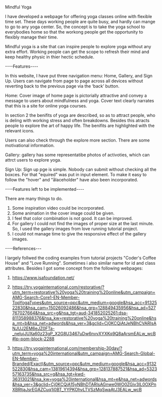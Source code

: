 Mindful Yoga

I have developed a webpage for offering yoga classes online with flexible time set. These days working people are quite busy, and hardly can mange to go to any yoga center. So, the concept is to take the yoga school to everybodies home so that the workong people get the opportunity to  flexibly manage their time. 

Mindful yoga is a site that can inspire people to explore yoga without any extra effort. Working people can get the scope to refresh their mind and keep healthy physic in thier hectic schedule. 

----Features----

In this website, I have put three navigation menu: Home, Gallery, and Sign Up. Users can navigate from page to page across all devices without reverting back to the previous page via the ‘back’ button.

Home: Cover image of home page is pictorially attractive and convey a message to users about mindfulness and yoga. Cover text clearly narrates that this is a site for online yoga courses.

In section 2 the benifits of yoga are described, so as to attract people, who is deling with working stress and often breakdowns. Besides this atracts people to explore the art of happy life.
The benifits are highlighted with the relevant icons.

Users can also check through the explore more section. There are some motivational information.

Gallery: gallery has some representatibe photos of activoties, which can attrct users to explore yoga.

Sign Up: Sign up pge is simple. Nobody can submit without checking all the boxces. For that "equired" was put in input element. To make it easy to follow the "hover" and "ålaceholder" have also been incorporated.

----Features left to be implemented----

There are many things to do. 
1. Some inspiration video could be incorporated.
2. Some animation in the cover image could be given.
3. I feel that color combination is not good. It can be improved.
4. For gallery I could not find the images of proper size at the last minute. So, I used the gallery images from love running tutorial project.
5. I could not manage time to give the responsive effect of the gallery images.

----References---

I  largely follwed the coding examples from tutorial projects "Coder's Coffee House" and "Love Running". Sometimes i also similar name for id and class attributes. Besides I got some concept from the following webpages:
1. https://www.isafoundation.net/
2. https://try.yogainternational.com/restorative/?utm_term=restorative%20yoga%20training%20online&utm_campaign=AMG-Search-Core1-EN-Member-TopYogaTypes&utm_source=ppc&utm_medium=google&hsa_acc=9132522830&hsa_cam=15026092486&hsa_grp=128849435956&hsa_ad=527767027664&hsa_src=g&hsa_tgt=aud-341852025261:dsa-811358988376&hsa_kw=restorative%20yoga%20training%20online&hsa_mt=b&hsa_net=adwords&hsa_ver=3&gclid=Cj0KCQiAtJeNBhCVARIsANJUJ2EM6eJZ0FTa-_neIujJUXa60z23gP_X2G8U3467uDw6nvvXYXKq9Q8aArsmEALw_wcB#lp-pom-block-2288

3. https://try.yogainternational.com/membership-30day/?utm_term=yoga%20international&utm_campaign=AMG-Search-Global-EN-Member-Branded(Exact)&utm_source=ppc&utm_medium=google&hsa_acc=9132522830&hsa_cam=13819614394&hsa_grp=128137887521&hsa_ad=532357163735&hsa_src=g&hsa_tgt=kwd-36313021&hsa_kw=yoga%20international&hsa_mt=e&hsa_net=adwords&hsa_ver=3&gclid=Cj0KCQiA15yNBhDTARIsAGnwe0WO0ZGiv3IL0OXPnXBRtjaJsrEGAZCuq1i0BT_YYPKOhvLTVSzMqSwaAtJ3EALw_wcB

